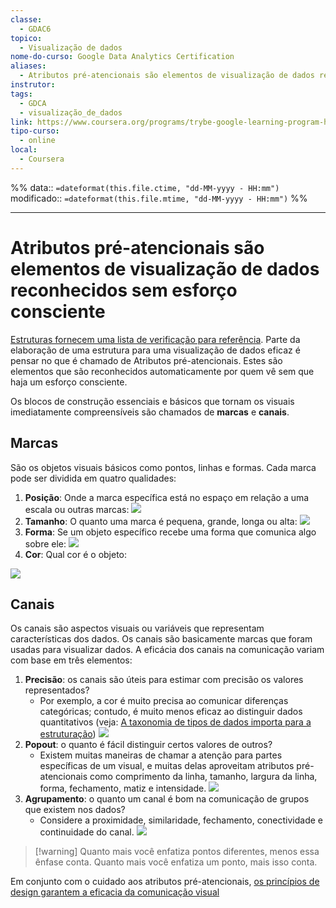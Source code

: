 ```yaml
---
classe:
  - GDAC6
topico:
  - Visualização de dados
nome-do-curso: Google Data Analytics Certification
aliases:
  - Atributos pré-atencionais são elementos de visualização de dados reconhecidos sem esforço consciente
instrutor: 
tags:
  - GDCA
  - visualização_de_dados
link: https://www.coursera.org/programs/trybe-google-learning-program-hrevt/professional-certificates/google-data-analytics?collectionId=twDTY
tipo-curso:
  - online
local:
  - Coursera
---
```

%%
data:: `=dateformat(this.file.ctime, "dd-MM-yyyy - HH:mm")`
modificado:: `=dateformat(this.file.mtime, "dd-MM-yyyy - HH:mm")`
%%
____

# Atributos pré-atencionais são elementos de visualização de dados reconhecidos sem esforço consciente

[Estruturas fornecem uma lista de verificação para referência](12072023102249-estruturas-para-visualização-de-dados-fornecem-uma-lista-de-verificação-para-referência.md). Parte da elaboração de uma estrutura para uma visualização de dados eficaz é pensar no que é chamado de Atributos pré-atencionais. Estes são elementos que são reconhecidos automaticamente por quem vê sem que haja um esforço consciente. 

Os blocos de construção essenciais e básicos que tornam os visuais imediatamente compreensíveis são chamados de **marcas** e **canais**.

## Marcas
São os objetos visuais básicos como pontos, linhas e formas. Cada marca pode ser dividida em quatro qualidades:
1. **Posição**: Onde a marca específica está no espaço em relação a uma escala ou outras marcas:
![](marcas_1.png)
2. **Tamanho**: O quanto uma marca é pequena, grande, longa ou alta:
![](marcas_2.png)
3. **Forma**: Se um objeto específico recebe uma forma que comunica algo sobre ele:
![](marcas_3.png)
4. **Cor**: Qual cor é o objeto:

![](marcas_4.png)

## Canais

Os canais são aspectos visuais ou variáveis que representam características dos dados. Os canais são basicamente marcas que foram usadas para visualizar dados. A eficácia dos canais na comunicação variam com base em três elementos:

1. **Precisão**: os canais são úteis para estimar com precisão os valores representados?
	- Por exemplo, a cor é muito precisa ao comunicar diferenças categóricas; contudo, é muito menos eficaz ao distinguir dados quantitativos (veja: [A taxonomia de tipos de dados importa para a estruturação](17052023211923-a-taxonomia-de-tipos-de-dados-importa-para-estruturação-manipulação-e-processamento-correto-dos-dados.md))
    ![](canais_1.png)
2. **Popout**: o quanto é fácil distinguir certos valores de outros?
	- Existem muitas maneiras de chamar a atenção para partes específicas de um visual, e muitas delas aproveitam atributos pré-atencionais como comprimento da linha, tamanho, largura da linha, forma, fechamento, matiz e intensidade.
    ![](canais_2.png)
3. **Agrupamento**: o quanto um canal é bom na comunicação de grupos que existem nos dados?
	- Considere a proximidade, similaridade, fechamento, conectividade e continuidade do canal.
    ![](canais_3.png)     

>[!warning] Quanto mais você enfatiza pontos diferentes, menos essa ênfase conta. Quanto mais você enfatiza um ponto, mais isso conta.

Em conjunto com o cuidado aos atributos pré-atencionais, [os princípios de design garantem a eficacia da comunicação visual](12072023112010-os-princípios-de-design-garantem-a-eficacia-da-comunicação-visual.md)
